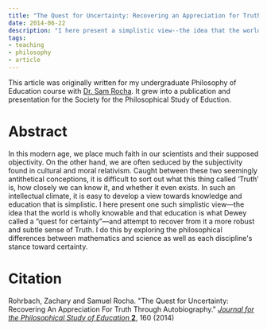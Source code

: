 ```yaml
---
title: "The Quest for Uncertainty: Recovering an Appreciation for Truth"
date: 2014-06-22
description: "I here present a simplistic view--the idea that the world is wholly knowable and that education is what Dewey called a 'quest for certainty'--and attempt to recover from it a more robust and subtle sense of Truth by exploring the philosophical differences between mathematics and science."
tags:
- teaching
- philosophy
- article
---
```


This article was originally written for my undergraduate Philosophy of Education course with [Dr. Sam Rocha](https://www.samrocha.com/).  It grew into a publication and presentation for the Society for the Philosophical Study of Eduction.

# Abstract

In this modern age, we place much faith in our scientists and their supposed objectivity. On the other hand, we are often seduced by the subjectivity found in cultural and moral relativism. Caught between these two seemingly antithetical conceptions, it is difficult to sort out what this thing called ‘Truth’ is, how closely we can know it, and whether it even exists. In such an intellectual climate, it is easy to develop a view towards knowledge and education that is simplistic. I here present one such simplistic view—the idea that the world is wholly knowable and that education is what Dewey called a “quest for certainty”—and attempt to recover from it a more robust and subtle sense of Truth. I do this by exploring the philosophical differences between mathematics and science as well as each discipline's stance toward certainty.

# Citation

Rohrbach, Zachary and Samuel Rocha. "The Quest for Uncertainty: Recovering An Appreciation For Truth Through Autobiography."
[_Journal for the Philosophical Study of Education_ **2**](https://research.library.fordham.edu/phil_research/33/), 160 (2014)